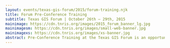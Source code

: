 ```yaml
---
layout: events/texas-gis-forum/2015/forum-training.njk
title: Forum Pre-Conference Training
subtitle: Texas GIS Forum | October 26th – 29th, 2015
mainimage: https://cdn.tnris.org/images/2015_forum_banner_lg.jpg
mainimagesm: https://cdn.tnris.org/images/small-web-banner.jpg
mainimagexs: https://cdn.tnris.org/images/xs-banner.jpg
abstract: Pre-Conference Training at the Texas GIS Forum is an opportunity for attendees to dive into in-depth workshops that further your professional skills and opportunities.
---
```

